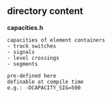 ## directory content

**capacities.h**
```
capacities of element containers
- track switches
- signals
- level crossings
- segments

pre-defined here
definable at compile time
e.g.: -DCAPACITY_SIG=500
```
